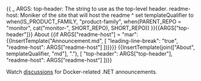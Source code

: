 {{
    _ ARGS:
      top-header: The string to use as the top-level header.
      readme-host: Moniker of the site that will host the readme ^
    set templateQualifier to when(IS_PRODUCT_FAMILY,
        "product-family",
        when(PARENT_REPO = "monitor", cat("monitor-", SHORT_REPO), SHORT_REPO))
}}{{ARGS["top-header"]}} About
{{if ARGS["readme-host"] = "mar":{{InsertTemplate("Announcement.md",
  [
    "leading-line-break": "true",
    "readme-host": ARGS["readme-host"]
  ])}}}}
{{InsertTemplate(join(["About", templateQualifier, "md"], "."), [ "top-header": ARGS["top-header"], "readme-host": ARGS["readme-host"] ])}}

Watch [discussions](https://github.com/dotnet/dotnet-docker/discussions/categories/announcements) for Docker-related .NET announcements.

